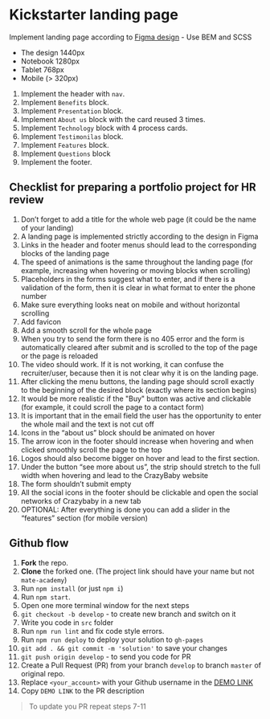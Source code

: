# Kickstarter landing page

Implement landing page according to [Figma design](https://www.figma.com/file/Ujp7bCFuvuJlkn8TSbQPSZ/%E2%84%9611-(kickstarter)?node-id=0%3A1) - Use BEM and SCSS
- The design 1440px
- Notebook 1280px
- Tablet 768px
- Mobile (> 320px)

1. Implement the header with `nav`.
1. Implement `Benefits` block.
1. Implement `Presentation` block.
1. Implement `About us` block with the card reused 3 times.
1. Implement `Technology` block with 4 process cards.
1. Implement `Testimonilas` block.
1. Implement `Features` block.
1. Implement `Questions` block
1. Implement the footer.


## Checklist for preparing a portfolio project for HR review

1. Don’t forget to add a title for the whole web page (it could be the name of your landing)
2. A landing page is implemented strictly according to the design in Figma
4. Links in the header and footer menus should lead to the corresponding blocks of the landing page
5. The speed of animations is the same throughout the landing page (for example, increasing when hovering or moving blocks when scrolling)
6. Placeholders in the forms suggest what to enter, and if there is a validation of the form, then it is clear in what format to enter the phone number
7. Make sure everything looks neat on mobile and without horizontal scrolling
8. Add favicon
9. Add a smooth scroll for the whole page
10. When you try to send the form there is no 405 error and the form is automatically cleared after submit and is scrolled to the top of the page or the page is reloaded
11. The video should work. If it is not working, it can confuse the recruiter/user, because then it is not clear why it is on the landing page.
12. After clicking the menu buttons, the landing page should scroll exactly to the beginning of the desired block (exactly where its section begins)
13. It would be more realistic if the "Buy" button was active and clickable (for example, it could scroll the page to a contact form)
14. It is important that in the email field the user has the opportunity to enter the whole mail and the text is not cut off
15. Icons in the “about us” block should be animated on hover
16. The arrow icon in the footer should increase when hovering and when clicked smoothly scroll the page to the top
17. Logos should also become bigger on hover and lead to the first section.
18. Under the button “see more about us”, the strip should stretch to the full width when hovering and lead to the CrazyBaby website
19. The form shouldn’t submit empty
20. All the social icons in the footer should be clickable and open the social networks of Crazybaby in a new tab
21. OPTIONAL: After everything is done you can add a slider in the “features” section (for mobile version)


## Github flow

1. **Fork** the repo.
2. **Clone** the forked one. (The project link should have your name but not `mate-academy`)
3. Run `npm install` (or just `npm i`)
4. Run `npm start`.
5. Open one more terminal window for the next steps
6. `git checkout -b develop` - to create new branch and switch on it
7. Write you code in `src` folder
8. Run `npm run lint` and fix code style errors.
9. Run `npm run deploy` to deploy your solution to `gh-pages`
10. `git add . && git commit -m 'solution'` to save your changes
11. `git push origin develop` - to send you code for PR
12. Create a Pull Request (PR) from your branch `develop` to branch `master` of original repo.
13. Replace `<your_account>` with your Github username in the
  [DEMO LINK](https://AlexAzalor.github.io/Kickstarter/)
14. Copy `DEMO LINK` to the PR description

> To update you PR repeat steps 7-11
